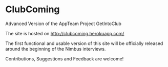 # ClubComing

Advanced Version of the AppTeam Project GetIntoClub

The site is hosted on http://clubcoming.herokuapp.com/

The first functional and usable version of this site will be officially released around the beginning of the Nimbus interviews.

Contributions, Suggestions and Feedback are welcome!
